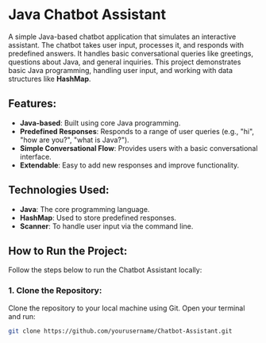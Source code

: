 # Java Chatbot Assistant

A simple Java-based chatbot application that simulates an interactive assistant. The chatbot takes user input, processes it, and responds with predefined answers. It handles basic conversational queries like greetings, questions about Java, and general inquiries. This project demonstrates basic Java programming, handling user input, and working with data structures like **HashMap**.

## Features:
- **Java-based**: Built using core Java programming.
- **Predefined Responses**: Responds to a range of user queries (e.g., "hi", "how are you?", "what is Java?").
- **Simple Conversational Flow**: Provides users with a basic conversational interface.
- **Extendable**: Easy to add new responses and improve functionality.

## Technologies Used:
- **Java**: The core programming language.
- **HashMap**: Used to store predefined responses.
- **Scanner**: To handle user input via the command line.

## How to Run the Project:

Follow the steps below to run the Chatbot Assistant locally:

### 1. Clone the Repository:
Clone the repository to your local machine using Git. Open your terminal and run:
```bash
git clone https://github.com/yourusername/Chatbot-Assistant.git
